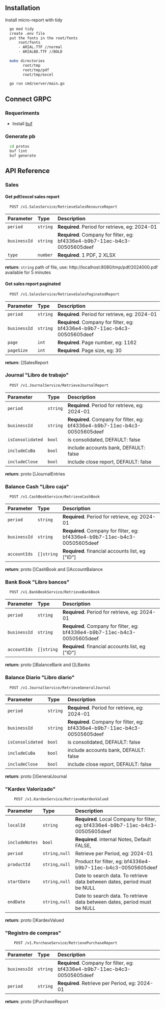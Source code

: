 ## Installation

Install micro-report with tidy

```bash
  go mod tidy
  create .env file
  put the fonts in the root/fonts
      root/fonts
      - ARIAL.TTF //normal
      - ARIALBD.TTF //BOLD
  
  make directories
        root/tmp
        root/tmp/pdf
        root/tmp/excel
  
  go run cmd/server/main.go
```
## Connect GRPC
### Requeriments
- Install [buf](https://docs.buf.build/installation)

### Generate pb

```bash
  cd protos
  buf lint
  buf generate
```

## API Reference

### Sales

#### Get pdf/excel sales report

```http
  POST /v1.SalesService/RetrieveSalesResourceReport
```

| Parameter    | Type     | Description                                                                |
|:-------------|:---------|:---------------------------------------------------------------------------|
| `period`     | `string` | **Required**. Period for retrieve, eg: 2024-01                             |
| `businessId` | `string` | **Required**. Company for filter, eg: bf4336e4-b9b7-11ec-b4c3-00505605deef |
| `type`       | `number` | **Required**. 1 PDF, 2 XLSX                                                |

**return:** `string` path of file, use: http://localhost:8080/tmp/pdf/2024000.pdf
available for 5 minutes

#### Get sales report paginated

```http
  POST /v1.SalesService/RetrieveSalesPaginatedReport
```

| Parameter    | Type     | Description                                                                |
|:-------------|:---------|:---------------------------------------------------------------------------|
| `period`     | `string` | **Required**. Period for retrieve, eg: 2024-01                             |
| `businessId` | `string` | **Required**. Company for filter, eg: bf4336e4-b9b7-11ec-b4c3-00505605deef |
| `page`       | `int`    | **Required**. Page number, eg: 1162                                        |
| `pageSize`   | `int`    | **Required**. Page size, eg: 30                                            |

**return:** []SalesReport

### Journal "Libro de trabajo"

```http
  POST /v1.JournalService/RetrieveJournalReport
```

| Parameter                | Type     | Description                                                                |
|:-------------------------|:---------|:---------------------------------------------------------------------------|
| `period`                 | `string` | **Required**. Period for retrieve, eg: 2024-01                             |
| `businessId`             | `string` | **Required**. Company for filter, eg: bf4336e4-b9b7-11ec-b4c3-00505605deef |
| `isConsolidated`         | `bool`   | is consolidated, DEFAULT: false                                            |
| `includeCuBa`            | `bool`   | include accounts bank, DEFAULT: false                                      |
| `includeClose`           | `bool`   | include close report, DEFAULT: false                                       |

**return:** proto []JournalEntries

### Balance Cash  "Libro caja"

```http
  POST /v1.CashBookService/RetrieveCashBook
```

| Parameter              | Type       | Description                                                                |
|:-----------------------|:-----------|:---------------------------------------------------------------------------|
| `period`               | `string`   | **Required**. Period for retrieve, eg: 2024-01                             |
| `businessId`           | `string`   | **Required**. Company for filter, eg: bf4336e4-b9b7-11ec-b4c3-00505605deef |
| `accountIds`           | `[]string` | **Required**. financial accounts list, eg ["ID"]                           |

**return:** proto []CashBook and []AccountBalance

### Bank Book "Libro bancos"

```http
  POST /v1.BankBookService/RetrieveBankBook
```

| Parameter              | Type       | Description                                                                |
|:-----------------------|:-----------|:---------------------------------------------------------------------------|
| `period`               | `string`   | **Required**. Period for retrieve, eg: 2024-01                             |
| `businessId`           | `string`   | **Required**. Company for filter, eg: bf4336e4-b9b7-11ec-b4c3-00505605deef |
| `accountIds`           | `[]string` | **Required**. financial accounts list, eg ["ID"]                           |

**return:** proto []BalanceBank and []LBanks


### Balance Diario "Libro diario"

```http
  POST /v1.JournalService/RetrieveGeneralJournal
```

| Parameter              | Type       | Description                                                                |
|:-----------------------|:-----------|:---------------------------------------------------------------------------|
| `period`               | `string`   | **Required**. Period for retrieve, eg: 2024-01                             |
| `businessId`           | `string`   | **Required**. Company for filter, eg: bf4336e4-b9b7-11ec-b4c3-00505605deef |
| `isConsolidated`       | `bool`     | is consolidated, DEFAULT: false                                            |
| `includeCuBa`          | `bool`     | include accounts bank, DEFAULT: false                                      |
| `includeClose`         | `bool`     | include close report, DEFAULT: false                                       |

**return:** proto []GeneralJournal

### "Kardex Valorizado"
    
```http
    POST /v1.KardexService/RetrieveKardexValued
```

| Parameter      | Type          | Description                                                                       |
|:---------------|:--------------|:----------------------------------------------------------------------------------|
| `localId`      | `string`      | **Required**. Local Company for filter, eg: bf4336e4-b9b7-11ec-b4c3-00505605deef  |
| `includeNotes` | `bool`        | **Required**. internal Notes, Default FALSE,                                      |
| `period`       | `string,null` | Retrieve per Period, eg: 2024-01                                                  |
| `productId`    | `string,null` | Product for filter, eg: bf4336e4-b9b7-11ec-b4c3-00505605deef                      |
| `startDate`    | `string,null` | Date to search data.  To retrieve data between dates, period must be NULL         |
| `endDate`      | `string,null` | Date to search data.  To retrieve data between dates, period must be NULL         |

**return:** proto []KardexValued

### "Registro de compras"

```http
    POST /v1.PurchaseService/RetrievePurchaseReport
```

| Parameter    | Type         | Description                                                                |
|:-------------|:-------------|:---------------------------------------------------------------------------|
| `businessId` | `string`     | **Required**. Company for filter, eg: bf4336e4-b9b7-11ec-b4c3-00505605deef |
| `period`     | `string`     | **Required**. Retrieve per Period, eg: 2024-01                             |

**return:** proto []PurchaseReport
